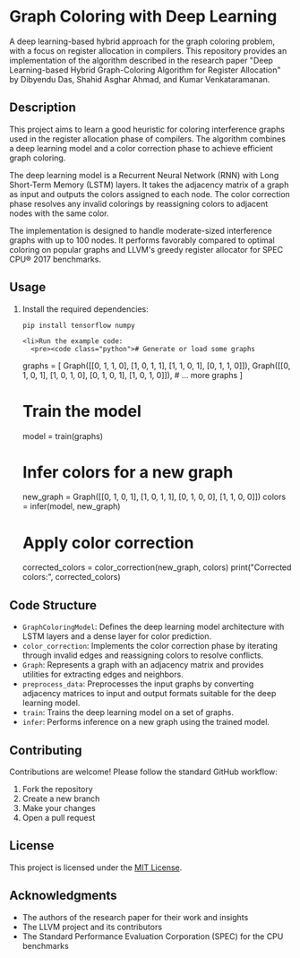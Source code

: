 <div class="title">
  <h1>Graph Coloring with Deep Learning</h1>
</div>

<p>A deep learning-based hybrid approach for the graph coloring problem, with a focus on register allocation in compilers. This repository provides an implementation of the algorithm described in the research paper "Deep Learning-based Hybrid Graph-Coloring Algorithm for Register Allocation" by Dibyendu Das, Shahid Asghar Ahmad, and Kumar Venkataramanan.</p>

<div class="description">
  <h2>Description</h2>
  <p>This project aims to learn a good heuristic for coloring interference graphs used in the register allocation phase of compilers. The algorithm combines a deep learning model and a color correction phase to achieve efficient graph coloring.</p>
  <p>The deep learning model is a Recurrent Neural Network (RNN) with Long Short-Term Memory (LSTM) layers. It takes the adjacency matrix of a graph as input and outputs the colors assigned to each node. The color correction phase resolves any invalid colorings by reassigning colors to adjacent nodes with the same color.</p>
  <p>The implementation is designed to handle moderate-sized interference graphs with up to 100 nodes. It performs favorably compared to optimal coloring on popular graphs and LLVM's greedy register allocator for SPEC CPU® 2017 benchmarks.</p>
</div>

<div class="usage">
  <h2>Usage</h2>
  <ol>
    <li>Install the required dependencies:
      <pre><code>pip install tensorflow numpy</code></pre>
    </li>
    
    <li>Run the example code:
      <pre><code class="python"># Generate or load some graphs
graphs = [
    Graph([[0, 1, 1, 0], [1, 0, 1, 1], [1, 1, 0, 1], [0, 1, 1, 0]]),
    Graph([[0, 1, 0, 1], [1, 0, 1, 0], [0, 1, 0, 1], [1, 0, 1, 0]]),
    # ... more graphs
]

# Train the model
model = train(graphs)

# Infer colors for a new graph
new_graph = Graph([[0, 1, 0, 1], [1, 0, 1, 1], [0, 1, 0, 0], [1, 1, 0, 0]])
colors = infer(model, new_graph)

# Apply color correction
corrected_colors = color_correction(new_graph, colors)
print("Corrected colors:", corrected_colors)</code></pre>
    </li>
  </ol>
</div>

<div class="code-structure">
  <h2>Code Structure</h2>
  <ul>
    <li><code>GraphColoringModel</code>: Defines the deep learning model architecture with LSTM layers and a dense layer for color prediction.</li>
    <li><code>color_correction</code>: Implements the color correction phase by iterating through invalid edges and reassigning colors to resolve conflicts.</li>
    <li><code>Graph</code>: Represents a graph with an adjacency matrix and provides utilities for extracting edges and neighbors.</li>
    <li><code>preprocess_data</code>: Preprocesses the input graphs by converting adjacency matrices to input and output formats suitable for the deep learning model.</li>
    <li><code>train</code>: Trains the deep learning model on a set of graphs.</li>
    <li><code>infer</code>: Performs inference on a new graph using the trained model.</li>
  </ul>
</div>

<div class="contributing">
  <h2>Contributing</h2>
  <p>Contributions are welcome! Please follow the standard GitHub workflow:</p>
  <ol>
    <li>Fork the repository</li>
    <li>Create a new branch</li>
    <li>Make your changes</li>
    <li>Open a pull request</li>
  </ol>
</div>

<div class="license">
  <h2>License</h2>
  <p>This project is licensed under the <a href="LICENSE">MIT License</a>.</p>
</div>

<div class="acknowledgments">
  <h2>Acknowledgments</h2>
  <ul>
    <li>The authors of the research paper for their work and insights</li>
    <li>The LLVM project and its contributors</li>
    <li>The Standard Performance Evaluation Corporation (SPEC) for the CPU benchmarks</li>
  </ul>
</div>
